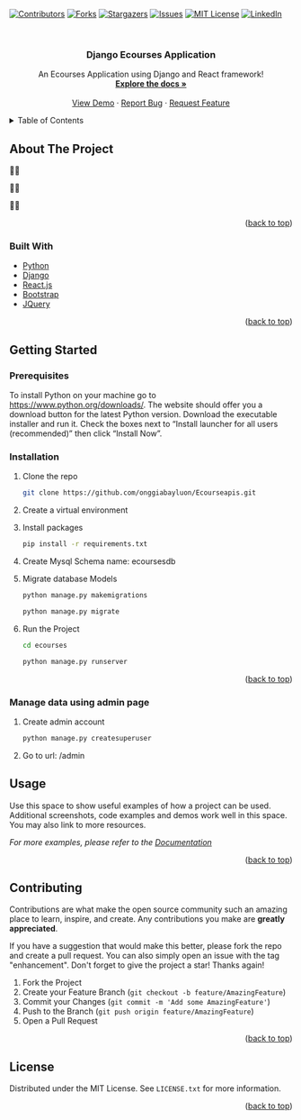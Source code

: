 <div id="top"></div>

<!-- PROJECT SHIELDS -->
<!--
*** I'm using markdown "reference style" links for readability.
*** Reference links are enclosed in brackets [ ] instead of parentheses ( ).
*** See the bottom of this document for the declaration of the reference variables
*** for contributors-url, forks-url, etc. This is an optional, concise syntax you may use.
*** https://www.markdownguide.org/basic-syntax/#reference-style-links
-->
[![Contributors][contributors-shield]][contributors-url]
[![Forks][forks-shield]][forks-url]
[![Stargazers][stars-shield]][stars-url]
[![Issues][issues-shield]][issues-url]
[![MIT License][license-shield]][license-url]
[![LinkedIn][linkedin-shield]][linkedin-url]



<!-- PROJECT LOGO -->
<br />
<div align="center">
  <h3 align="center">Django Ecourses Application</h3>

  <p align="center">
    An Ecourses Application using Django and React framework!
    <br />
    <a href="https://github.com/onggiabayluon/Ecourseapis"><strong>Explore the docs »</strong></a>
    <br />
    <br />
    <a href="https://github.com/onggiabayluon/Ecourseapis">View Demo</a>
    ·
    <a href="https://github.com/onggiabayluon/Ecourseapis/issues">Report Bug</a>
    ·
    <a href="https://github.com/onggiabayluon/Ecourseapis/issues">Request Feature</a>
  </p>
</div>



<!-- TABLE OF CONTENTS -->
<details>
  <summary>Table of Contents</summary>
  <ol>
    <li>
      <a href="#about-the-project">About The Project</a>
      <ul>
        <li><a href="#built-with">Built With</a></li>
      </ul>
    </li>
    <li>
      <a href="#getting-started">Getting Started</a>
      <ul>
        <li><a href="#prerequisites">Prerequisites</a></li>
        <li><a href="#installation">Installation</a></li>
      </ul>
    </li>
    <li><a href="#usage">Usage</a></li>
    <li><a href="#roadmap">Roadmap</a></li>
    <li><a href="#contributing">Contributing</a></li>
    <li><a href="#license">License</a></li>
    <li><a href="#contact">Contact</a></li>
    <li><a href="#acknowledgments">Acknowledgments</a></li>
  </ol>
</details>



<!-- ABOUT THE PROJECT -->
## About The Project

🐧🐧

🐧🐧

🐧🐧

<p align="right">(<a href="#top">back to top</a>)</p>



### Built With


* [Python](https://python.org/)
* [Django](https://www.djangoproject.com/)
* [React.js](https://reactjs.org/)
* [Bootstrap](https://getbootstrap.com)
* [JQuery](https://jquery.com)

<p align="right">(<a href="#top">back to top</a>)</p>



<!-- GETTING STARTED -->
## Getting Started


### Prerequisites

To install Python on your machine go to https://www.python.org/downloads/. The website should offer you a download button for the latest Python version. Download the executable installer and run it. Check the boxes next to “Install launcher for all users (recommended)” then click “Install Now”.

### Installation

1. Clone the repo
   ```sh
   git clone https://github.com/onggiabayluon/Ecourseapis.git
   ```

2. Create a virtual environment

3. Install packages
   ```sh
   pip install -r requirements.txt
   ```
   
4. Create Mysql Schema name: ecoursesdb

5. Migrate database Models
   ```sh
   python manage.py makemigrations
   ```
   ```sh
   python manage.py migrate
   ```
   
6. Run the Project
   ```sh
   cd ecourses
   ```
   ```sh
   python manage.py runserver
   ```
   
   
<p align="right">(<a href="#top">back to top</a>)</p>


### Manage data using admin page

1. Create admin account
   ```sh
   python manage.py createsuperuser
   ```
2. Go to url: /admin


<!-- USAGE EXAMPLES -->
## Usage

Use this space to show useful examples of how a project can be used. Additional screenshots, code examples and demos work well in this space. You may also link to more resources.

_For more examples, please refer to the [Documentation](https://example.com)_

<p align="right">(<a href="#top">back to top</a>)</p>


<!-- CONTRIBUTING -->
## Contributing

Contributions are what make the open source community such an amazing place to learn, inspire, and create. Any contributions you make are **greatly appreciated**.

If you have a suggestion that would make this better, please fork the repo and create a pull request. You can also simply open an issue with the tag "enhancement".
Don't forget to give the project a star! Thanks again!

1. Fork the Project
2. Create your Feature Branch (`git checkout -b feature/AmazingFeature`)
3. Commit your Changes (`git commit -m 'Add some AmazingFeature'`)
4. Push to the Branch (`git push origin feature/AmazingFeature`)
5. Open a Pull Request

<p align="right">(<a href="#top">back to top</a>)</p>



<!-- LICENSE -->
## License

Distributed under the MIT License. See `LICENSE.txt` for more information.

<p align="right">(<a href="#top">back to top</a>)</p>


<!-- MARKDOWN LINKS & IMAGES -->
<!-- https://www.markdownguide.org/basic-syntax/#reference-style-links -->
[contributors-shield]: https://img.shields.io/github/contributors/onggiabayluon/Ecourseapis.svg?style=for-the-badge
[contributors-url]: https://github.com/onggiabayluon/Ecourseapis/graphs/contributors
[forks-shield]: https://img.shields.io/github/forks/onggiabayluon/Ecourseapis.svg?style=for-the-badge
[forks-url]: https://github.com/onggiabayluon/Ecourseapis/network/members
[stars-shield]: https://img.shields.io/github/stars/onggiabayluon/Ecourseapis.svg?style=for-the-badge
[stars-url]: https://github.com/onggiabayluon/Ecourseapis/stargazers
[issues-shield]: https://img.shields.io/github/issues/onggiabayluon/Ecourseapis.svg?style=for-the-badge
[issues-url]: https://github.com/onggiabayluon/Ecourseapis/issues
[license-shield]: https://img.shields.io/github/license/onggiabayluon/Ecourseapis.svg?style=for-the-badge
[license-url]: https://github.com/onggiabayluon/Ecourseapis/blob/master/LICENSE.txt
[linkedin-shield]: https://img.shields.io/badge/-LinkedIn-black.svg?style=for-the-badge&logo=linkedin&colorB=555
[linkedin-url]: https://linkedin.com/in/onggiabayluon
[product-screenshot]: images/screenshot.png
